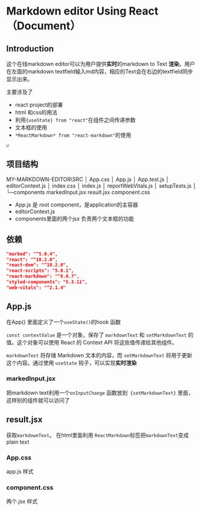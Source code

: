 # Markdown editor Using React （Document）

## Introduction

这个在线markdown editor可以为用户提供**实时**的markdown to Text **渲染**。用户在左面的markdown textfield输入md内容，相应的Text会在右边的textfield同步显示出来。

主要涉及了

- react project的部署
- html 和css的用法
- 利用`{useState} from "react"`在组件之间传递参数
- 文本框的使用
- `*ReactMarkdown* from "react-markdown"`的使用

<img src="D:./intro.png" style="zoom:50%;" />

## 项目结构

MY-MARKDOWN-EDITOR\SRC
│  App.css
│  App.js
│  App.test.js
│  editorContext.js
│  index.css
│  index.js
│  reportWebVitals.js
│  setupTests.js
│  
└─components
        markedInput.jsx
        result.jsx
        component.css

- App.js 是 root component，是application的主容器
- editorContext.js
- components里面的两个jsx 负责两个文本框的功能



## 依赖

```json
"marked": "^5.0.4",
"react": "^18.2.0",
"react-dom": "^18.2.0",
"react-scripts": "5.0.1",
"react-markdown": "^8.0.7",
"styled-components": "5.3.11",
"web-vitals": "^2.1.4"
```



## App.js

在App() 里面定义了一个`useState()`的hook 函数

`const contextValue` 是一个对象，保存了 `markdownText` 和 `setMarkdownText` 的值。这个对象可以使用 React 的 Context API 将这些值传递给其他组件。

 `markdownText` 将存储 Markdown 文本的内容，而 `setMarkdownText` 将用于更新这个内容。通过使用 `useState` 钩子，可以实现**实时渲染**



### markedInput.jsx

把markdown text利用一个`onInputChange` 函数放到` {setMarkdownText}` 里面，这样别的组件就可以访问了



## result.jsx

获取`markdownText`。 在html里面利用 `ReactMarkdown`标签把`markdownText`变成plain text



### App.css

app.js 样式

### component.css

两个.jsx 样式
